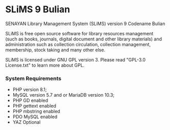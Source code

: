SLiMS 9 Bulian
===============
SENAYAN Library Management System (SLiMS) version 9 Codename Bulian

SLiMS is free open source software for library resources management
(such as books, journals, digital document and other library materials)
and administration such as collection circulation, collection management,
membership, stock taking and many other else.

SLiMS is licensed under GNU GPL version 3. Please read "GPL-3.0 License.txt"
to learn more about GPL.

### System Requirements
- PHP version 8.1;
- MySQL version 5.7 and or MariaDB version 10.3;
- PHP GD enabled
- PHP gettext enabled
- PHP mbstring enabled
- PDO MySQL enabled
- YAZ Optional
